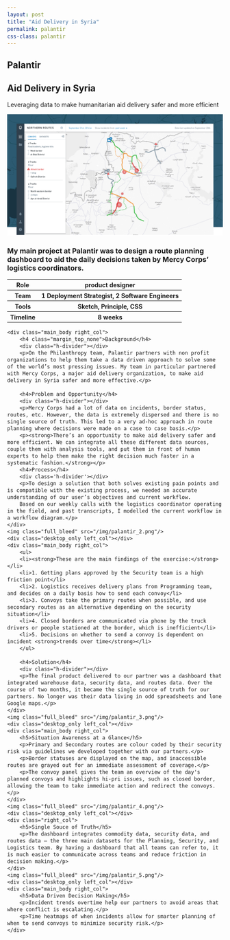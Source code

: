 ```yaml
---
layout: post
title: "Aid Delivery in Syria"
permalink: palantir
css-class: palantir
---
```

<div class='content-wrapper'>
	<section class="intro">
		<h2>Palantir</h2>
		<h1>Aid Delivery in Syria</h1>
		<p>Leveraging data to make humanitarian aid delivery safer and more efficient</p>
	</section>
</div>
<img class="full_bleed" src="/img/palantir_1.png"/>

<div class="content-wrapper">
	<div class="summary left_col">
		<h3>My main project at Palantir was to design a route planning dashboard to aid the daily decisions taken by Mercy Corps’ logistics coordinators.</h3>
		<table>
			<tr>
				<th>Role</th>
				<th>product designer</th>
			</tr>
			<tr>
				<th>Team</th>
				<th>1 Deployment Strategist, 2 Software Engineers</th>
			</tr>
			<tr>
				<th>Tools</th>
				<th>Sketch, Principle, CSS</th>
			</tr>
			<tr>
				<th>Timeline</th>
				<th>8 weeks</th>
			</tr>
		</table>
	</div>

	<div class="main_body right_col">
		<h4 class="margin_top_none">Background</h4>
		<div class="h-divider"></div>
		<p>On the Philanthropy team, Palantir partners with non profit organizations to help them take a data driven approach to solve some of the world’s most pressing issues. My team in particular partnered with Mercy Corps, a major aid delivery organization, to make aid delivery in Syria safer and more effective.</p>

		<h4>Problem and Opportunity</h4>
		<div class="h-divider"></div>
		<p>Mercy Corps had a lot of data on incidents, border status, routes, etc. However, the data is extremely dispersed and there is no single source of truth. This led to a very ad-hoc approach in route planning where decisions were made on a case to case basis.</p>
		<p><strong>There’s an opportunity to make aid delivery safer and more efficient. We can integrate all these different data sources, couple them with analysis tools, and put them in front of human experts to help them make the right decision much faster in a systematic fashion.</strong></p>
		<h4>Process</h4>
		<div class='h-divider'></div>
		<p>To design a solution that both solves existing pain points and is compatible with the existing process, we needed an accurate understanding of our user’s objectives and current workflow.
		Based on our weekly calls with the logistics coordinator operating in the field, and past transcripts, I modelled the current workflow in a workflow diagram.</p>
	</div>
	<img class="full_bleed" src="/img/palantir_2.png"/>
	<div class="desktop_only left_col"></div>
	<div class="main_body right_col">
		<ul>
		<li><strong>These are the main findings of the exercise:</strong></li>
		<li>1. Getting plans approved by the Security team is a high friction point</li>
		<li>2. Logistics receives delivery plans from Programming team, and decides on a daily basis how to send each convoy</li>
		<li>3. Convoys take the primary routes when possible, and use secondary routes as an alternative depending on the security situation</li>
		<li>4. Closed borders are communicated via phone by the truck drivers or people stationed at the border, which is inefficient</li>
		<li>5. Decisions on whether to send a convoy is dependent on incident <strong>trends over time</strong></li>
		</ul>

		<h4>Solution</h4>
		<div class="h-divider"></div>
		<p>The final product delivered to our partner was a dashboard that integrated warehouse data, security data, and routes data. Over the course of two months, it became the single source of truth for our partners. No longer was their data living in odd spreadsheets and lone Google maps.</p>
	</div>
	<img class="full_bleed" src="/img/palantir_3.png"/>
	<div class="desktop_only left_col"></div>
	<div class="main_body right_col">
		<h5>Situation Awareness at a Glance</h5>
		<p>Primary and Secondary routes are colour coded by their security risk via guidelines we developed together with our partners.</p>
		<p>Border statuses are displayed on the map, and inaccessible routes are grayed out for an immediate assessment of coverage.</p>
		<p>The convoy panel gives the team an overview of the day's planned convoys and highlights hi-pri issues, such as closed border, allowing the team to take immediate action and redirect the convoys.</p>
	</div>
	<img class="full_bleed" src="/img/palantir_4.png"/>
	<div class="desktop_only left_col"></div>
	<div class="right_col">
		<h5>Single Souce of Truth</h5>
		<p>The dashboard integrates commodity data, security data, and routes data – the three main datasets for the Planning, Security, and Logistics team. By having a dashboard that all teams can refer to, it is much easier to communicate across teams and reduce friction in decision making.</p>
	</div>
	<img class="full_bleed" src="/img/palantir_5.png"/>
	<div class="desktop_only left_col"></div>
	<div class="main_body right_col">
		<h5>Data Driven Decision Making</h5>
		<p>Incident trends overtime help our partners to avoid areas that where conflict is escalating.</p>
		<p>Time heatmaps of when incidents allow for smarter planning of when to send convoys to minimize security risk.</p>
	</div>

</div>

